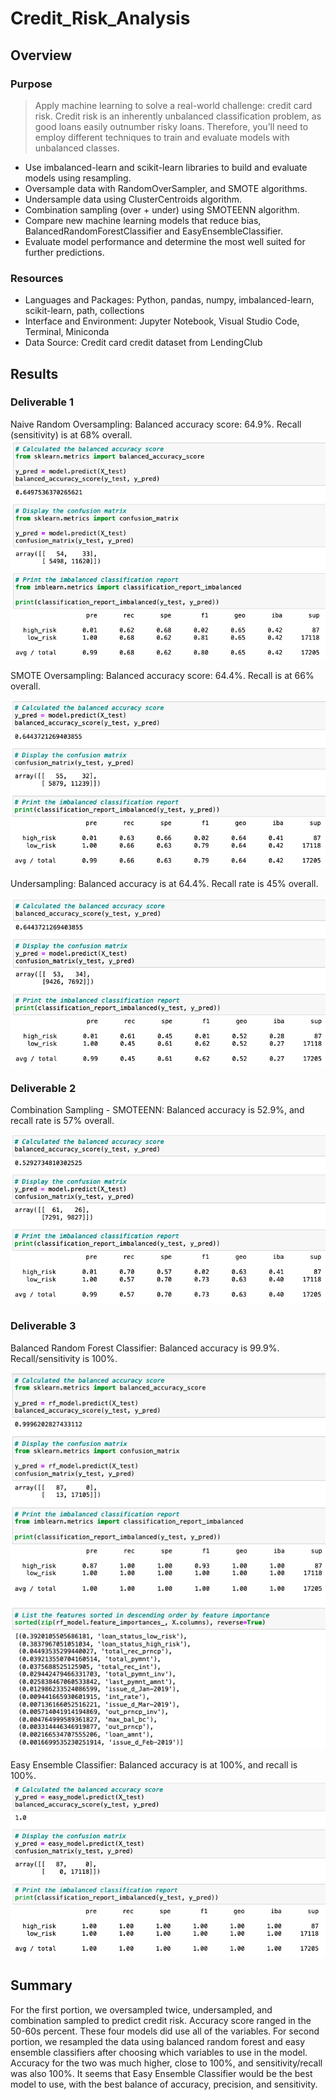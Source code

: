 # Credit_Risk_Analysis


## Overview
### Purpose 
>Apply machine learning to solve a real-world challenge: credit card risk. Credit risk is an inherently unbalanced classification problem, as good loans easily outnumber risky loans. Therefore, you’ll need to employ different techniques to train and evaluate models with unbalanced classes. 

- Use imbalanced-learn and scikit-learn libraries to build and evaluate models using resampling.
- Oversample data with RandomOverSampler, and SMOTE algorithms.
- Undersample data using ClusterCentroids algorithm.
- Combination sampling (over + under) using SMOTEENN algorithm.
- Compare new machine learning models that reduce bias, BalancedRandomForestClassifier and EasyEnsembleClassifier.
- Evaluate model performance and determine the most well suited for further predictions.

### Resources
- Languages and Packages: Python, pandas, numpy, imbalanced-learn, scikit-learn, path, collections
- Interface and Environment: Jupyter Notebook, Visual Studio Code, Terminal, Miniconda
- Data Source: Credit card credit dataset from LendingClub

## Results
### Deliverable 1
Naive Random Oversampling: Balanced accuracy score: 64.9%. Recall (sensitivity) is at 68% overall.
![](https://raw.githubusercontent.com/li-emily/Credit_Risk_Analysis/main/Resources/d1-naive-random-oversampling.png)

SMOTE Oversampling: Balanced accuracy score: 64.4%. Recall is at 66% overall.

![](https://raw.githubusercontent.com/li-emily/Credit_Risk_Analysis/main/Resources/d1-smote-oversampling.png)

Undersampling: Balanced accuracy is at 64.4%. Recall rate is 45% overall.

![](https://raw.githubusercontent.com/li-emily/Credit_Risk_Analysis/main/Resources/d1-undersampling.png)

### Deliverable 2
Combination Sampling - SMOTEENN: Balanced accuracy is 52.9%, and recall rate is 57% overall. 

![](https://raw.githubusercontent.com/li-emily/Credit_Risk_Analysis/main/Resources/d2-combination-smoteenn.png)

### Deliverable 3
Balanced Random Forest Classifier: Balanced accuracy is 99.9%. Recall/sensitivity is 100%.

![](https://raw.githubusercontent.com/li-emily/Credit_Risk_Analysis/main/Resources/d3-balanced-random-forest.png)

Easy Ensemble Classifier: Balanced accuracy is at 100%, and recall is 100%.
![](https://raw.githubusercontent.com/li-emily/Credit_Risk_Analysis/main/Resources/d3-easy-ensemble.png)

## Summary
For the first portion, we oversampled twice, undersampled, and combination sampled to predict credit risk. Accuracy score ranged in the 50-60s percent. These four models did use all of the variables. For second portion, we resampled the data using balanced random forest and easy ensemble classifiers after choosing which variables to use in the model. Accuracy for the two was much higher, close to 100%, and sensitivity/recall was also 100%.
It seems that Easy Ensemble Classifier would be the best model to use, with the best balance of accuracy, precision, and sensitivity.